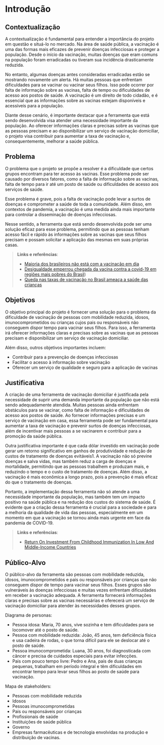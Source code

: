 # Introdução

## Contextualização

A contextualização é fundamental para entender a importância do projeto em questão e situá-lo no mercado. Na área de saúde pública, a vacinação é uma das formas mais eficazes de prevenir doenças infecciosas e proteger a população. Desde o início da vacinação, muitas doenças que eram comuns na população foram erradicadas ou tiveram sua incidência drasticamente reduzida.

No entanto, algumas doenças antes consideradas erradicadas estão se mostrando novamente um alerta. Há muitas pessoas que enfrentam dificuldades para se vacinar ou vacinar seus filhos. Isso pode ocorrer por falta de informação sobre as vacinas, falta de tempo ou dificuldades de acesso aos postos de saúde. A vacinação é um direito de todo cidadão, e é essencial que as informações sobre as vacinas estejam disponíveis e acessíveis para a população.

Diante desse cenário, é importante destacar que a ferramenta que está sendo desenvolvida visa atender uma necessidade importante da população. Ao oferecer informações claras e precisas sobre as vacinas que as pessoas precisam e ao disponibilizar um serviço de vacinação domiciliar, o projeto visa contribuir para aumentar a taxa de vacinação e, consequentemente, melhorar a saúde pública.


## Problema

O problema que o projeto se propõe a resolver é a dificuldade que certos grupos encontram para ter acesso às vacinas. Esse problema pode ser causado por diversos fatores, como a falta de informação sobre as vacinas, falta de tempo para ir até um posto de saúde ou dificuldades de acesso aos serviços de saúde.

Esse problema é grave, pois a falta de vacinação pode levar a surtos de doenças e comprometer a saúde de toda a comunidade. Além disso, em contextos de pandemia, a vacinação é uma medida ainda mais importante para controlar a disseminação de doenças infecciosas.

Nesse sentido, a ferramenta que está sendo desenvolvida pode ser uma solução eficaz para esse problema, permitindo que as pessoas tenham acesso fácil e rápido às informações sobre as vacinas que seus filhos precisam e possam solicitar a aplicação das mesmas em suas próprias casas.

> **Links e referências**:
> - [Maioria dos brasileiros não está com a vacinação em dia](https://veja.abril.com.br/saude/maioria-dos-brasileiros-nao-esta-com-a-vacinacao-em-dia/)
> - [Desigualdade emperrou chegada da vacina contra a covid-19 em regiões mais pobres do Brasil](https://www.epsjv.fiocruz.br/podcast/desigualdade-emperrou-chegada-da-vacina-contra-a-covid-19-em-regioes-mais-pobres-do-brasil))
> - [Queda nas taxas de vacinação no Brasil ameaça a saúde das crianças](https://butantan.gov.br/noticias/queda-nas-taxas-de-vacinacao-no-brasil-ameaca-a-saude-das-criancas)

## Objetivos

O objetivo principal do projeto é fornecer uma solução para o problema da dificuldade de vacinação de pessoas com mobilidade reduzida, idosos, imunocomprometidos ou crianças cujos pais ou responsáveis não conseguem dispor tempo para vacinar seus filhos. Para isso, a ferramenta irá oferecer informações claras e precisas sobre as vacinas que as pessoas  precisam e disponibilizar um serviço de vacinação domiciliar.

Além disso, outros objetivos importantes incluem:

- Contribuir para a prevenção de doenças infecciosas
- Facilitar o acesso à informação sobre vacinação
- Oferecer um serviço de qualidade e seguro para a aplicação de vacinas

## Justificativa

A criação de uma ferramenta de vacinação domiciliar é justificada pela necessidade de suprir uma demanda importante da população que não está sendo adequadamente atendida. Muitas pessoas ainda enfrentam obstáculos para se vacinar, como falta de informação e dificuldades de acesso aos postos de saúde. Ao fornecer informações precisas e um serviço de vacinação em casa, essa ferramenta pode ser fundamental para aumentar a taxa de vacinação e prevenir surtos de doenças infecciosas, além de incentivar mais pessoas a se vacinarem e contribuir para a promoção da saúde pública.

Outra justificativa importante é que cada dólar investido em vacinação pode gerar um retorno significativo em ganhos de produtividade e redução de custos de tratamento de doenças evitáveis1. A vacinação não só previne doenças e salva vidas, mas também reduz a carga de doenças e mortalidade, permitindo que as pessoas trabalhem e produzam mais, e reduzindo o tempo e o custo de tratamento de doenças. Além disso, a vacinação é mais econômica a longo prazo, pois a prevenção é mais eficaz do que o tratamento de doenças.

Portanto, a implementação dessa ferramenta não só atende a uma necessidade importante da população, mas também tem um impacto positivo na saúde pública e na redução dos custos do sistema de saúde. É evidente que a criação dessa ferramenta é crucial para a sociedade e para a melhoria da qualidade de vida das pessoas, especialmente em um momento em que a vacinação se tornou ainda mais urgente em face da pandemia de COVID-19.

> **Links e referências**:
> - [Return On Investment From Childhood Immunization In Low And Middle-Income Countries](https://www.academia.edu/94930830/Return_On_Investment_From_Childhood_Immunization_In_Low_And_Middle_Income_Countries_2011_20)

## Público-Alvo

O público-alvo da ferramenta são pessoas com mobilidade reduzida, idosos, imunocomprometidos e pais ou responsáveis por crianças que não conseguem dispor de tempo para vacinar seus filhos. Esses grupos são vulneráveis ​​às doenças infecciosas e muitas vezes enfrentam dificuldades em receber a vacinação adequada. A ferramenta fornecerá informações claras e precisas sobre as vacinas necessárias e oferecerá um serviço de vacinação domiciliar para atender às necessidades desses grupos.

Diagrama de personas:

- Pessoa idosa: Maria, 70 anos, vive sozinha e tem dificuldades para se locomover até o posto de saúde.
- Pessoa com mobilidade reduzida: João, 45 anos, tem deficiência física e usa cadeira de rodas, o que torna difícil para ele se deslocar até o posto de saúde.
- Pessoa imunocomprometida: Luana, 30 anos, foi diagnosticada com câncer e precisa de cuidados especiais para evitar infecções.
- Pais com pouco tempo livre: Pedro e Ana, pais de duas crianças pequenas, trabalham em período integral e têm dificuldades em encontrar tempo para levar seus filhos ao posto de saúde para vacinação.

Mapa de stakeholders:

- Pessoas com mobilidade reduzida
- Idosos
- Pessoas imunocomprometidas
- Pais ou responsáveis por crianças
- Profissionais de saúde
- Instituições de saúde pública
- Governo
- Empresas farmacêuticas e de tecnologia envolvidas na produção e distribuição de vacinas.

